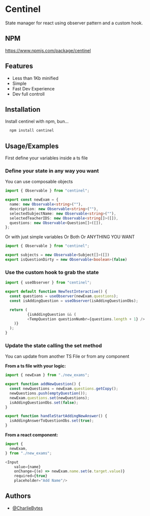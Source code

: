 # Centinel

State manager for react using observer pattern and a custom hook.

## NPM

https://www.npmjs.com/package/centinel

## Features

- Less than 1Kb minified
- Simple
- Fast Dev Experience
- Dev full controll

## Installation

Install centinel with npm, bun...

```bash
  npm install centinel
```

## Usage/Examples

First define your variables inside a ts file

### Define your state in any way you want

You can use composable objects

```typescript
import { Observable } from "centinel";

export const newExam = {
  name: new Observable<string>(""),
  description: new Observable<string>(""),
  selectedSubjectName: new Observable<string>(""),
  selectedTeacherIDS: new Observable<string[]>([]),
  questions: new Observable<Question[]>([]),
};
```

Or with just simple variables Or Both Or ANYTHING YOU WANT

```typescript
import { Observable } from "centinel";

export subjects = new Observable<Subject[]>([])
export isQuestionDirty = new Observable<boolean>(false)
```

### Use the custom hook to grab the state

```typescript
import { useObserver } from "centinel";

export default function NewTestInteractive() {
  const questions = useObserver(newExam.questions);
  const isAddingQuestion = useObserver(isAddingQuestionObs);

  return (
          {isAddingQuestion && (
          <TempQuestion questionNumbr={questions.length + 1} />
    )}
  );
}
```

### Update the state calling the set method

You can update from another TS File or from any component

**From a ts file with your logic:**

```typescript
import { newExam } from "./new_exams";

export function addNewQuestion() {
  const newQuestions = newExam.questions.getCopy();
  newQuestions.push(emptyQuestion());
  newExam.questions.set(newQuestions);
  isAddingQuestionObs.set(false);
}

export function handleStartAddingNewAnswer() {
  isAddingAnswerToQuestionObs.set(true);
}
```

**From a react component:**

```typescript
import {
  newExam,
} from "./new_exams";

<Input
    value={name}
    onChange={(e) => newExam.name.set(e.target.value)}
    required={true}
    placeholder="Add Name"/>
```

## Authors

- [@CharlieBytes](https://www.github.com/CharlieBytesX)
